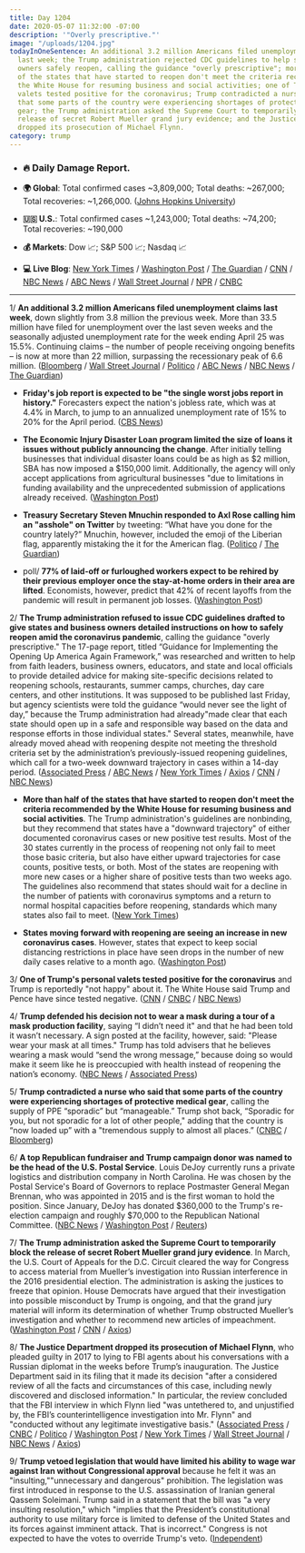 ```yaml
---
title: Day 1204
date: 2020-05-07 11:32:00 -07:00
description: '"Overly prescriptive."'
image: "/uploads/1204.jpg"
todayInOneSentence: An additional 3.2 million Americans filed unemployment claims
  last week; the Trump administration rejected CDC guidelines to help states and business
  owners safely reopen, calling the guidance "overly prescriptive"; more than half
  of the states that have started to reopen don't meet the criteria recommended by
  the White House for resuming business and social activities; one of Trump's personal
  valets tested positive for the coronavirus; Trump contradicted a nurse who said
  that some parts of the country were experiencing shortages of protective medical
  gear; the Trump administration asked the Supreme Court to temporarily block the
  release of secret Robert Mueller grand jury evidence; and the Justice Department
  dropped its prosecution of Michael Flynn.
category: trump
---
```


* ### 🔥 Daily Damage Report.

* **🌍 Global**: Total confirmed cases \~3,809,000; Total deaths: \~267,000; Total recoveries: \~1,266,000. ([Johns Hopkins University](https://coronavirus.jhu.edu/map.html))

* **🇺🇸 U.S.**: Total confirmed cases \~1,243,000; Total deaths: \~74,200; Total recoveries: \~190,000

* **💰 Markets**: Dow 📈; S&P 500 📈; Nasdaq 📈

* **💻 Live Blog**: [New York Times](https://www.nytimes.com/2020/05/07/us/coronavirus-updates.html?action=click&module=Spotlight&pgtype=Homepage) / [Washington Post](https://www.washingtonpost.com/nation/2020/05/07/coronavirus-update-us/) / [The Guardian](https://www.theguardian.com/world/live/2020/may/07/coronavirus-us-live-donald-trump-shelves-cdc-reopening-guidelines-cuomo-latest-news-updates) / [CNN](https://www.cnn.com/us/live-news/us-coronavirus-update-05-07-20/index.html) / [NBC News](https://www.nbcnews.com/health/health-news/live-blog/2020-05-07-coronavirus-news-n1201801) / [ABC News](https://abcnews.go.com/Politics/government-coronavirus-response-updates-democrat-senator-demands-information/story?id=70552472&cid=clicksource_4380645_2_heads_hero_live_hero_hed) / [Wall Street Journal](https://www.wsj.com/livecoverage/coronavirus-2020-05-07?mod=theme_coronavirus-ribbon) / [NPR](https://www.npr.org/sections/coronavirus-live-updates) / [CNBC](https://www.cnbc.com/2020/05/07/coronavirus-latest-updates.html)

---

1/ **An additional 3.2 million Americans filed unemployment claims last week**, down slightly from 3.8 million the previous week. More than 33.5 million have filed for unemployment over the last seven weeks and the seasonally adjusted unemployment rate for the week ending April 25 was 15.5%. Continuing claims – the number of people receiving ongoing benefits – is now at more than 22 million, surpassing the recessionary peak of 6.6 million. ([Bloomberg](https://www.bloomberg.com/news/articles/2020-05-07/another-3-17-million-filed-for-u-s-jobless-benefits-last-week?srnd=premium&sref=MIBMEEoj) / [Wall Street Journal](https://www.wsj.com/articles/unemployment-benefits-weekly-jobless-claims-coronavirus-05-07-2020-11588813872?mod=article_inline&mod=hp_lead_pos1) / [Politico](https://www.politico.com/news/2020/05/07/coronavirus-unemployment-claims-numbers-242131) / [ABC News](https://abcnews.go.com/Business/million-people-filed-unemployment-bringing-coronavirus-crisis-total/story?id=70552474) / [NBC News](https://www.nbcnews.com/business/economy/weekly-initial-jobless-claims-slowed-3-million-week-n1201586) / [The Guardian](https://www.theguardian.com/business/2020/may/07/us-unemployment-jobless-coronavirus-economy))

* **Friday's job report is expected to be "the single worst jobs report in history."** Forecasters expect the nation's jobless rate, which was at 4.4% in March, to jump to an annualized unemployment rate of 15% to 20% for the April period. ([CBS News](https://www.cbsnews.com/news/unemployment-rate-brace-for-the-single-worst-jobs-report-in-history/))

* **The Economic Injury Disaster Loan program limited the size of loans it issues without publicly announcing the change**. After initially telling businesses that individual disaster loans could be as high as $2 million, SBA has now imposed a $150,000 limit. Additionally, the agency will only accept applications from agricultural businesses "due to limitations in funding availability and the unprecedented submission of applications already received. ([Washington Post](https://www.washingtonpost.com/business/2020/05/07/sba-disaster-loans/))

* **Treasury Secretary Steven Mnuchin responded to Axl Rose calling him an "asshole" on Twitter** by tweeting: “What have you done for the country lately?” Mnuchin, however, included the emoji of the Liberian flag, apparently mistaking the it for the American flag. ([Politico](https://www.politico.com/news/2020/05/07/twitter-steven-mnuchin-242153) / [The Guardian](https://www.theguardian.com/us-news/2020/may/07/axl-rose-steve-mnuchin-twitter-spat-us-liberia-flags-mix-up))

* poll/ **77% of laid-off or furloughed workers expect to be rehired by their previous employer once the stay-at-home orders in their area are lifted**. Economists, however, predict that 42% of recent layoffs from the pandemic will result in permanent job losses. ([Washington Post](https://www.washingtonpost.com/business/2020/05/07/nearly-80-percent-laid-off-workers-believe-they-will-return-their-old-job-post-ipsos-poll-finds/))

2/ **The Trump administration refused to issue CDC guidelines drafted to give states and business owners detailed instructions on how to safely reopen amid the coronavirus pandemic**, calling the guidance "overly prescriptive." The 17-page report, titled “Guidance for Implementing the Opening Up America Again Framework,” was researched and written to help from faith leaders, business owners, educators, and state and local officials to provide detailed advice for making site-specific decisions related to reopening schools, restaurants, summer camps, churches, day care centers, and other institutions. It was supposed to be published last Friday, but agency scientists were told the guidance “would never see the light of day,” because the Trump administration had already"made clear that each state should open up in a safe and responsible way based on the data and response efforts in those individual states." Several states, meanwhile, have already moved ahead with reopening despite not meeting the threshold criteria set by the administration’s previously-issued reopening guidelines, which call for a two-week downward trajectory in cases within a 14-day period. ([Associated Press](https://apnews.com/7a00d5fba3249e573d2ead4bd323a4d4) / [ABC News](https://abcnews.go.com/Politics/trump-white-house-issue-detailed-cdc-guidelines-states/story?id=70552473) / [New York Times](https://www.nytimes.com/2020/05/07/us/coronavirus-updates.html#link-4d8bd049) / [Axios](https://www.axios.com/white-house-coronavirus-task-force-cdc-guidelines-60786909-00a7-4ecd-8a9d-3c19b1eb65d1.html) / [CNN](https://www.cnn.com/2020/05/07/politics/cdc-guidance-coronavirus-reopen-america/) / [NBC News](https://www.nbcnews.com/politics/white-house/white-house-returned-cdc-guidelines-reopening-economy-requesting-revisions-n1202066))

* **More than half of the states that have started to reopen don't meet the criteria recommended by the White House for resuming business and social activities**. The Trump administration's guidelines are nonbinding, but they recommend that states have a "downward trajectory" of either documented coronavirus cases or new positive test results. Most of the 30 states currently in the process of reopening not only fail to meet those basic criteria, but also have either upward trajectories for case counts, positive tests, or both. Most of the states are reopening with more new cases or a higher share of positive tests than two weeks ago. The guidelines also recommend that states should wait for a decline in the number of patients with coronavirus symptoms and a return to normal hospital capacities before reopening, standards which many states also fail to meet. ([New York Times](https://www.nytimes.com/interactive/2020/05/07/us/coronavirus-states-reopen-criteria.html))

* **States moving forward with reopening are seeing an increase in new coronavirus cases**. However, states that expect to keep social distancing restrictions in place have seen drops in the number of new daily cases relative to a month ago. ([Washington Post](https://www.washingtonpost.com/politics/2020/05/05/states-moving-forward-with-reopening-are-seeing-increases-new-coronavirus-cases/))

3/ **One of Trump's personal valets tested positive for the coronavirus** and Trump is reportedly "not happy" about it. The White House said Trump and Pence have since tested negative. ([CNN](https://www.cnn.com/2020/05/07/politics/trump-valet-tests-positive-covid-19/index.html) / [CNBC](https://www.cnbc.com/2020/05/07/coronavirus-trump-military-aide-at-white-house-tests-positive-for-covid-19.html) / [NBC News](https://www.nbcnews.com/politics/white-house/military-official-working-white-house-tests-positive-coronavirus-n1202061))

4/ **Trump defended his decision not to wear a mask during a tour of a mask production facility**, saying “I didn’t need it" and that he had been told it wasn’t necessary. A sign posted at the facility, however, said: "Please wear your mask at all times." Trump has told advisers that he believes wearing a mask would “send the wrong message,” because doing so would make it seem like he is preoccupied with health instead of reopening the nation’s economy. ([NBC News](https://www.nbcnews.com/politics/white-house/trump-defends-decision-not-wear-mask-during-factory-tour-n1201371) / [Associated Press](https://apnews.com/7dce310db6e85b31d735e81d0af6769c))

5/ **Trump contradicted a nurse who said that some parts of the country were experiencing shortages of protective medical gear**, calling the supply of PPE “sporadic” but “manageable.” Trump shot back, “Sporadic for you, but not sporadic for a lot of other people," adding that the country is “now loaded up” with a "tremendous supply to almost all places.” ([CNBC](https://www.cnbc.com/2020/05/06/coronavirus-equipment-trump-rebukes-nurse-in-white-house-exchange.html) / [Bloomberg](https://www.bloomberg.com/news/articles/2020-05-06/trump-contradicts-nurse-who-reports-shortages-of-protective-gear?sref=MIBMEEoj))

6/ **A top Republican fundraiser and Trump campaign donor was named to be the head of the U.S. Postal Service**. Louis DeJoy currently runs a private logistics and distribution company in North Carolina. He was chosen by the Postal Service's Board of Governors to replace Postmaster General Megan Brennan, who was appointed in 2015 and is the first woman to hold the position. Since January, DeJoy has donated $360,000 to the Trump's re-election campaign and roughly $70,000 to the Republican National Committee. ([NBC News](https://www.nbcnews.com/politics/donald-trump/trump-appoint-top-republican-donor-lead-struggling-u-s-postal-n1201666) / [Washington Post](https://www.washingtonpost.com/politics/top-republican-fundraiser-and-trump-ally-to-be-named-postmaster-general-giving-president-new-influence-over-postal-service-officials-say/2020/05/06/25cde93c-8fd4-11ea-8df0-ee33c3f5b0d6_story.html) / [Reuters](https://www.reuters.com/article/us-usa-postmaster-idUSKBN22J09T))

7/ **The Trump administration asked the Supreme Court to temporarily block the release of secret Robert Mueller grand jury evidence**. In March, the U.S. Court of Appeals for the D.C. Circuit cleared the way for Congress to access material from Mueller’s investigation into Russian interference in the 2016 presidential election. The administration is asking the justices to freeze that opinion. House Democrats have argued that their investigation into possible misconduct by Trump is ongoing, and that the grand jury material will inform its determination of whether Trump obstructed Mueller’s investigation and whether to recommend new articles of impeachment. ([Washington Post](https://www.washingtonpost.com/politics/courts_law/trump-administration-asks-supreme-court-to-stop-release-of-mueller-material/2020/05/07/c6d85df6-9080-11ea-a0bc-4e9ad4866d21_story.html) / [CNN](https://www.cnn.com/2020/05/07/politics/mueller-documents-trump-grand-jury-supreme-court/index.html) / [Axios](https://www.axios.com/trump-administration-supreme-court-mueller-grand-jury-55e390bf-7ad3-4f80-8cc6-ae50e1386568.html))

8/ **The Justice Department dropped its prosecution of Michael Flynn**, who pleaded guilty in 2017 to lying to FBI agents about his conversations with a Russian diplomat in the weeks before Trump’s inauguration. The Justice Department said in its filing that it made its decision "after a considered review of all the facts and circumstances of this case, including newly discovered and disclosed information." In particular, the review concluded that the FBI interview in which Flynn lied "was untethered to, and unjustified by, the FBI’s counterintelligence investigation into Mr. Flynn" and "conducted without any legitimate investigative basis." ([Associated Press](https://apnews.com/ae1ad252bb13490db2ceffc5d17b6d92) / [CNBC](https://www.cnbc.com/2020/05/07/michael-flynn-criminal-case-dropped-by-justice-department.html) / [Politico](https://www.politico.com/news/2020/05/07/top-prosecutor-in-flynn-case-abruptly-withdraws-amid-trump-attacks-243107) / [Washington Post](https://www.washingtonpost.com/local/legal-issues/justice-dept-moves-to-void-michael-flynns-conviction-in-muellers-russia-probe/2020/05/07/9bd7885e-679d-11ea-b313-df458622c2cc_story.html) / [New York Times](https://www.nytimes.com/2020/05/07/us/politics/michael-flynn-case-dropped.html?action=click&module=Top%20Stories&pgtype=Homepage) / [Wall Street Journal](https://www.wsj.com/articles/justice-department-to-drop-case-against-mike-flynn-11588878267?mod=breakingnews) / [NBC News](https://www.nbcnews.com/politics/donald-trump/justice-department-drops-case-against-ex-trump-adviser-michael-flynn-n1202286) / [Axios](https://www.axios.com/michael-flynn-justice-department-drops-prosecution-95c1e1e7-e4f3-474a-b112-b47dbd9cd54a.html))

9/ **Trump vetoed legislation that would have limited his ability to wage war against Iran without Congressional approval** because he felt it was an "insulting,""unnecessary and dangerous" prohibition. The legislation was first introduced in response to the U.S. assassination of Iranian general Qassem Soleimani. Trump said in a statement that the bill was "a very insulting resolution," which "implies that the President’s constitutional authority to use military force is limited to defense of the United States and its forces against imminent attack. That is incorrect." Congress is not expected to have the votes to override Trump's veto. ([Independent](https://www.independent.co.uk/news/world/americas/us-politics/trump-veto-us-senate-law-iran-war-congress-authority-a9503406.html))